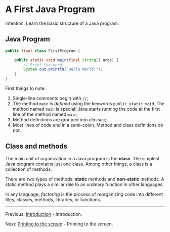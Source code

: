 # A First Java Program

Intention: Learn the basic structure of a Java program.

## Java Program

```java
public final class FirstProgram {

    public static void main(final String[] args) {
        // Print the word:
        System.out.println("Hello World!");
    }
}
```

First things to note:

1. Single-line comments begin with `//`;
2. The method `main` is <i>defined</i> using the keywords `public static void`. The method named `main` is special: 
   Java starts running the code at the first line of the method named `main`;
3. Method definitions are grouped into <i>classes</i>;
5. Most lines of code end in a semi-colon. Method and class definitions do not.

## Class and methods

The main unit of organization in a Java program is the <b>class</b>. The simplest Java program contains just one class. 
Among other things, a class is a collection of methods.

There are two types of methods: <b>static</b> methods and <b>non-static</b> methods. 
A static method plays a similar role to an ordinary function in other languages.

In any language, <i>factoring</i> is the process of reorganizing code into different files, classes, methods, libraries, 
or functions.

<hr>

Previous: [Introduction](introduction.md "Introduction") - Introduction.

Next: [Printing to the screen](screen-printing.md "Printing to the screen") - Printing to the screen.